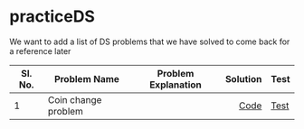 # practiceDS

We want to add a list of DS problems that we have solved to come back for a reference later

Sl. No.| Problem Name                       | Problem Explanation | Solution | Test |
-------| -----------------------------------|:-------------------:|---------:|------|
     1 | Coin change problem                |                     |[Code](DataStructure/src/main/java/com/sunandan/permutation/CoinChangeProblem.java)|[Test](DataStructure/src/test/java/com/sunandan/permutation/CoinChangeProblemTest.java)|
